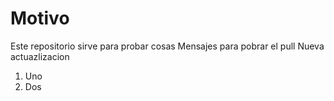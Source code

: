 # Motivo

Este repositorio sirve para probar cosas
Mensajes para pobrar el pull
Nueva actuazlizacion

1. Uno
2. Dos
